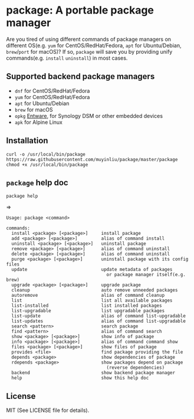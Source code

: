 # package: A portable package manager

Are you tired of using different commands of package managers on different OS(e.g. `yum` for CentOS/RedHat/Fedora, `apt` for Ubuntu/Debian, `brew`/`port` for macOS)? If so, `package` will save you by providing unify commands(e.g. `install` `uninstall`) in most cases.

## Supported backend package managers

- `dnf` for CentOS/RedHat/Fedora
- `yum` for CentOS/RedHat/Fedora
- `apt` for Ubuntu/Debian
- `brew` for macOS
- `opkg` [Entware](https://github.com/Entware/Entware), for Synology DSM or other embedded devices
- `apk` for Alpine Linux

## Installation

```shell
curl -o /usr/local/bin/package https://raw.githubusercontent.com/muyinliu/package/master/package
chmod +x /usr/local/bin/package
```

## `package` help doc

```shell
package help
```
=>
```=>
Usage: package <command>

commands:
  install <package> [<package>]     install package
  add <package> [<package>]         alias of command install
  uninstall <package> [<package>]   uninstall package
  remove <package> [<package>]      alias of command uninstall
  delete <package> [<package>]      alias of command uninstall
  purge <package> [<package>]       uninstall package with its config files
  update                            update metadata of packages
                                      or package manager itself(e.g. brew)
  upgrade <package> [<package>]     upgrade package
  cleanup                           auto remove unneeded packages
  autoremove                        alias of command cleanup
  list                              list all available packages
  list-installed                    list installed packages
  list-upgradable                   list upgradable packages
  list-update                       alias of command list-upgradable
  list-updates                      alias of command list-upgradable
  search <pattern>                  search package
  find <pattern>                    alias of command search
  show <package> [<package>]        show info of package
  info <package> [<package>]        alias of command command show
  files <package> [<package>]       show files of package
  provides <file>                   find package providing the file
  depends <package>                 show dependencies of package
  rdepends <package>                show packages depend on package
                                      (reverse dependencies)
  backend                           show backend package manager
  help                              show this help doc
```

## License

MIT (See LICENSE file for details).
